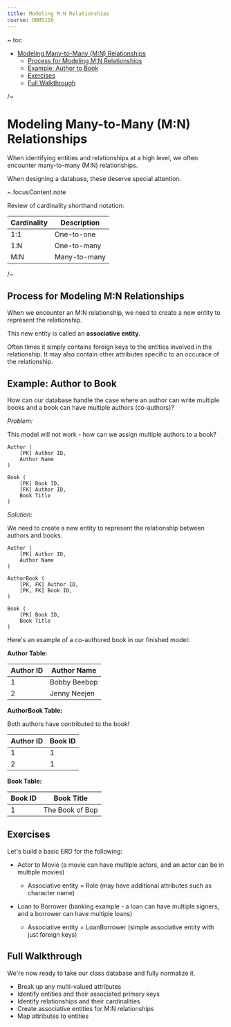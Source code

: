 ```yaml
---
title: Modeling M:N Relationships
course: DBMS110
---
```


~.toc

- [Modeling Many-to-Many (M:N) Relationships](#modeling-many-to-many-mn-relationships)
  - [Process for Modeling M:N Relationships](#process-for-modeling-mn-relationships)
  - [Example: Author to Book](#example-author-to-book)
  - [Exercises](#exercises)
  - [Full Walkthrough](#full-walkthrough)

/~

# Modeling Many-to-Many (M:N) Relationships

When identifying entities and relationships at a high level, we often encounter many-to-many (M:N) relationships.

When designing a database, these deserve special attention.

~.focusContent.note

Review of cardinality shorthand notation:

| Cardinality | Description  |
| ----------- | ------------ |
| 1:1         | One-to-one   |
| 1:N         | One-to-many  |
| M:N         | Many-to-many |

/~

## Process for Modeling M:N Relationships

When we encounter an M:N relationship, we need to create a new entity to represent the relationship.

This new entity is called an **associative entity**.

Often times it simply contains foreign keys to the entities involved in the relationship. It may also contain other attributes specific to an occurace of the relationship.

## Example: Author to Book

How can our database handle the case where an author can write multiple books and a book can have multiple authors (co-authors)?

_Problem:_

This model will not work - how can we assign multiple authors to a book?

```
Author (
    [PK] Author ID,
    Author Name
)

Book (
    [PK] Book ID,
    [FK] Author ID,
    Book Title
)
```

_Solution:_

We need to create a new entity to represent the relationship between authors and books.

```
Author (
    [PK] Author ID,
    Author Name
)

AuthorBook (
    [PK, FK] Author ID,
    [PK, FK] Book ID,
)

Book (
    [PK] Book ID,
    Book Title
)
```

Here's an example of a co-authored book in our finished model:

**Author Table:**

| Author ID | Author Name  |
| --------- | ------------ |
| 1         | Bobby Beebop |
| 2         | Jenny Neejen |

**AuthorBook Table:**

Both authors have contributed to the book!

| Author ID | Book ID |
| --------- | ------- |
| 1         | 1       |
| 2         | 1       |

**Book Table:**

| Book ID | Book Title      |
| ------- | --------------- |
| 1       | The Book of Bop |

## Exercises

Let's build a basic ERD for the following:

- Actor to Movie (a movie can have multiple actors, and an actor can be in multiple movies)

  - Associative entity = Role (may have additional attributes such as character name)

- Loan to Borrower (banking example - a loan can have multiple signers, and a borrower can have multiple loans)
  - Associative entity = LoanBorrower (simple associative entity with just foreign keys)

## Full Walkthrough

We're now ready to take our class database and fully normalize it.

- Break up any multi-valued attributes
- Identify entities and their associated primary keys
- Identify relationships and their cardinalities
- Create associative entities for M:N relationships
- Map attributes to entities
